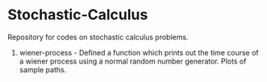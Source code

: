 # Stochastic-Calculus
Repository for codes on stochastic calculus problems. 
1. wiener-process - Defined a function which prints out the time course of a wiener process using a normal random number generator.
                    Plots of sample paths. 
